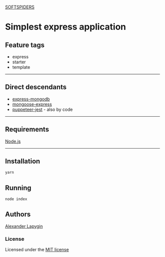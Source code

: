 [SOFTSPIDERS](https://github.com/softspiders/softspiders)

# Simplest express application


## Feature tags

- express
- starter
- template

---

## Direct descendants

* [express-mongodb](https://github.com/softspiders/express-mongodb)
* [mongoose-express](https://github.com/softspiders/mongoose-express)
* [puppeteer-jest](https://github.com/softspiders/puppeteer-jest) - also by code

---

## Requirements

[Node.js](https://nodejs.org/en/download/package-manager/)

---

## Installation

```sh
yarn
```

## Running

```sh
node index
```

## Authors

[Alexander Lapygin](https://github.com/AlexanderLapygin)

### License

Licensed under the [MIT license](./LICENSE)
